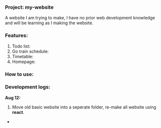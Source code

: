 ### Project: my-website

A website I am trying to make, I have no prior web development knowledge and will be learning as I making the website.

### Features:

1. Todo list:
2. Go train schedule:
3. Timetable:
4. Homepage:

### How to use:

### Development logs:

**Aug 12:**

1. Move old basic website into a seperate folder, re-make all website using **react**.

-
